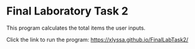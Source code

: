 # Final Laboratory Task 2

This program calculates the total items the user inputs.

Click the link to run the program: https://xlyssa.github.io/FinalLabTask2/
